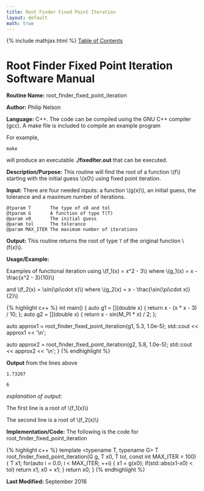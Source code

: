 ```yaml
---
title: Root Finder Fixed Point Iteration
layout: default
math: true
---
```

{% include mathjax.html %}
<a href="https://philipnelson5.github.io/math4610/SoftwareManual"> Table of Contents </a>
# Root Finder Fixed Point Iteration Software Manual

**Routine Name:** root_finder_fixed_point_iteration

**Author:** Philip Nelson

**Language:** C++. The code can be compiled using the GNU C++ compiler (gcc). A make file is included to compile an example program

For example,

```
make
```

will produce an executable **./fixedIter.out** that can be executed.

**Description/Purpose:** This routine will find the root of a function \\(f\\) starting with the initial guess \\(x0\\) using fixed point iteration.

**Input:** There are four needed inputs: a function \\(g(x)\\), an initial guess, the tolerance and a maximum number of iterations.

```
@tparam T       The type of x0 and tol
@tparam G       A function of type T(T)
@param x0       The initial guess
@param tol      The tolerance
@param MAX_ITER The maximum number of iterations
```

**Output:** This routine returns the root of type `T` of the original function \\(f(x)\\).

**Usage/Example:**

Examples of functional iteration using \\(f_1(x) = x^2 - 3\\) where \\(g_1(x) = x - \frac{x^2 - 3}{10}\\)

and \\(f_2(x) = \sin(\pi\cdot x)\\) where \\(g_2(x) = x - \frac{\sin(\pi\cdot x)}{2}\\)

{% highlight c++ %}
int main()
{
  auto g1 = [](double x) { return x - (x * x - 3) / 10; };
  auto g2 = [](double x) { return x - sin(M_PI * x) / 2; };

  auto approx1 = root_finder_fixed_point_iteration(g1, 5.3, 1.0e-5);
  std::cout << approx1 << '\n';

  auto approx2 = root_finder_fixed_point_iteration(g2, 5.8, 1.0e-5);
  std::cout << approx2 << '\n';
}
{% endhighlight %}

**Output** from the lines above
```
1.73207

6
```

_explanation of output_:

The first line is a root of \\(f_1(x)\\)

The second line is a root of \\(f_2(x)\\)

**Implementation/Code:** The following is the code for root_finder_fixed_point_iteration

{% highlight c++ %}
template <typename T, typename G>
T root_finder_fixed_point_iteration(G g, T x0, T tol, const int MAX_ITER = 100)
{
  T x1;
  for(auto i = 0.0; i < MAX_ITER; ++i)
  {
    x1 = g(x0);
    if(std::abs(x1-x0) < tol)
      return x1;
    x0 = x1;
  }
  return x0;
}
{% endhighlight %}

**Last Modified:** September 2018
